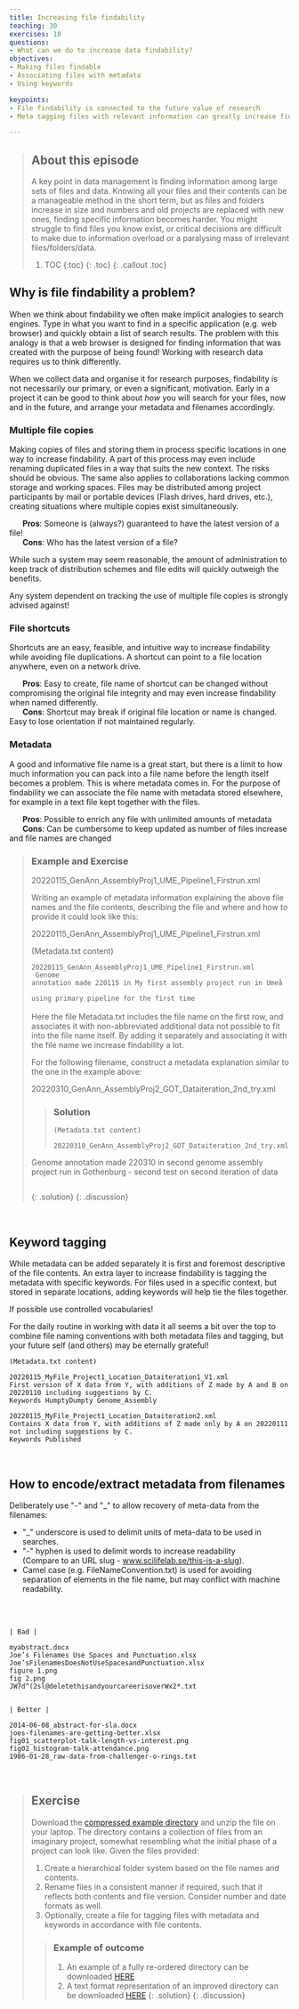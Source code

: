 ```yaml
---
title: Increasing file findability
teaching: 30
exercises: 10
questions:
- What can we do to increase data findability?
objectives:
- Making files findable
- Associating files with metadata
- Using keywords 

keypoints:
- File findability is connected to the future value of research
- Meta tagging files with relevant information can greatly increase findability

---
```


> ## About this episode 
> A key point in data management is finding information among large sets of files and data. Knowing all your files and their contents can be a manageable method in the short term, but as files and folders increase in size and numbers and old projects are replaced with new ones, finding specific information becomes harder. You might struggle to find files you know exist, or critical decisions are difficult to make due to information overload or a paralysing mass of irrelevant files/folders/data.
> 1. TOC
> {:toc}
> {: .toc}
{: .callout .toc}

## Why is file findability a problem?
When we think about findability we often make implicit analogies to search engines. Type in what you want to find in a specific application (e.g. web browser) and quickly obtain a list of search results. The problem with this analogy is that a web browser is designed for finding information that was created with the purpose of being found! Working with research data requires us to think differently.

When we collect data and organise it for research purposes, findability is not necessarily our primary, or even a significant, motivation. Early in a project it can be good to think about *how* you will search for your files, now and in the future, and arrange your metadata and filenames accordingly. 
 
### Multiple file copies
Making copies of files and storing them in process specific locations in one way to increase findability. A part of this process may even include renaming duplicated files in a way that suits the new context. The risks should be obvious. The same also applies to collaborations lacking common storage and working spaces. Files may be distributed among project participants by mail or portable devices (Flash drives, hard drives, etc.), creating situations where multiple copies exist simultaneously.
<br>

      **Pros**: Someone is (always?) guaranteed to have the latest version of a file!<br>
      **Cons**: Who has the latest version of a file?

While such a system may seem reasonable, the amount of administration to keep track of distribution schemes and file edits will quickly outweigh the benefits.

Any system dependent on tracking the use of multiple file copies is strongly advised against! 
<br>

### File shortcuts
Shortcuts are an easy, feasible, and intuitive way to increase findability while avoiding file duplications. A shortcut can point to a file location anywhere, even on a network drive.
<br>

      **Pros**: Easy to create, file name of shortcut can be changed without compromising the original file integrity and may even increase findability when named differently.<br>
      **Cons**: Shortcut may break if original file location or name is changed. Easy to lose orientation if not maintained regularly.

### Metadata<br>
A good and informative file name is a great start, but there is a limit to how much information you can pack into a file name before the length itself becomes a problem. This is where metadata comes in. For the purpose of findability we can associate the file name with metadata stored elsewhere, for example in a text file kept together with the files.

      **Pros**: Possible to enrich any file with unlimited amounts of metadata<br>
      **Cons**: Can be cumbersome to keep updated as number of files increase and file names are changed 


> ### Example and Exercise
> 20220115_GenAnn_AssemblyProj1_UME_Pipeline1_Firstrun.xml<br>
> 
> Writing an example of metadata information explaining the above file names and the file contents, describing the file and where and how to provide it could look like this:
>
>20220115_GenAnn_AssemblyProj1_UME_Pipeline1_Firstrun.xml
>
> 
>(Metadata.txt content)<br>
><code>
>20220115_GenAnn_AssemblyProj1_UME_Pipeline1_Firstrun.xml<br> 
Genome annotation made 220115 in My first assembly project run in Umeå<br>
using primary pipeline for the first time
><br></code><br>
>Here the file Metadata.txt includes the file name on the first row, and associates it with non-abbreviated additional data not possible to fit into the file name itself. By adding it separately and associating it with the file name we increase findability a lot.
>
>
> For the following filename, construct a metadata explanation similar to the one in the example above:
>
>20220310_GenAnn_AssemblyProj2_GOT_Dataiteration_2nd_try.xml<br>
>
>> ### Solution 
>>
>>```    
>>(Metadata.txt content)
>>
>>20220310_GenAnn_AssemblyProj2_GOT_Dataiteration_2nd_try.xml
>Genome annotation made 220310 in second genome assembly project run in Gothenburg -  second test on second iteration of data
>>```
>>
> {: .solution}
{: .discussion}
<br>

## Keyword tagging
While metadata can be added separately it is first and foremost descriptive of the file contents. An extra layer to increase findability is tagging the metadata with specific keywords. For files used in a specific context, but stored in separate locations, adding keywords will help tie the files together.

If possible use controlled vocabularies!

For the daily routine in working with data it all seems a bit over the top to combine file naming conventions with both metadata files and tagging, but your future self (and others) may be eternally grateful!<br>
``` 
(Metadata.txt content)

20220115_MyFile_Project1_Location_Dataiteration1_V1.xml 
First version of X data from Y, with additions of Z made by A and B on 20220110 including suggestions by C.
Keywords HumptyDumpty Genome_Assembly 

20220115_MyFile_Project1_Location_Dataiteration2.xml
Contains X data from Y, with additions of Z made only by A on 20220111 not including suggestions by C.
Keywords Published
```
<br>

## How to encode/extract metadata from filenames

Deliberately use "-" and "_" to allow recovery of meta-data from the filenames:

- "_" underscore is used to delimit units of meta-data to be used in searches.
- "-" hyphen is used to delimit words to increase readability<br> (Compare to an URL slug - www.scilifelab.se/this-is-a-slug).
- Camel case (e.g. FileNameConvention.txt) is used for avoiding separation of elements in the file name, but may conflict with machine readability.
<br>
<br>


```
| Bad |

myabstract.docx                                     
Joe’s Filenames Use Spaces and Punctuation.xlsx
Joe’sFilenamesDoesNotUseSpacesandPunctuation.xlsx     
figure 1.png                                        
fig 2.png                                           
JW7d^(2sl@deletethisandyourcareerisoverWx2*.txt     


| Better |

2014-06-08_abstract-for-sla.docx
joes-filenames-are-getting-better.xlsx
fig01_scatterplot-talk-length-vs-interest.png
fig02_histogram-talk-attendance.png
1986-01-28_raw-data-from-challenger-o-rings.txt
```
<br>


> ## Exercise
> Download the [compressed example directory](../data/Example_project_begin.zip) and unzip the file on your laptop. The directory contains a collection of files from an imaginary project, somewhat resembling what the initial phase of a project can look like. Given the files provided:
>
> 1. Create a hierarchical folder system based on the file names and contents.
> 2. Rename files in a consistent manner if required, such that it reflects both contents and file version. Consider number and date formats as well.
> 3. Optionally, create a file for tagging files with metadata and keywords in accordance with file contents.
> 
>> ### Example of outcome
>> 1. An example of a fully re-ordered directory can be downloaded [HERE](../data/Example_project_improved.zip) 
>> 2. A text format representation of an improved directory can be downloaded [HERE](../data/tree.txt) 
> {: .solution}
{: .discussion}
